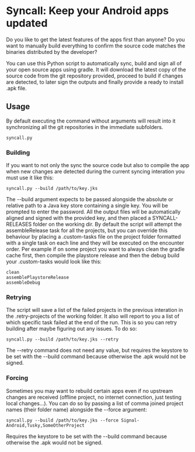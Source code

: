 # Syncall: Keep your Android apps updated
Do you like to get the latest features of the apps first than anyone?
Do you want to manually build everything to confirm the source code matches the binaries distributed by the developer?

You can use this Python script to automatically sync, build and sign all of your open source apps using gradle. It will download the latest copy of the source code from the git repository provided, proceed to build if changes are detected, to later sign the outputs and finally provide a ready to install .apk file.

## Usage
By default executing the command without arguments will result into it synchronizing all the git repositories in the immediate subfolders.
```
syncall.py
```

### Building
If you want to not only the sync the source code but also to compile the app when new changes are detected during the current syncing interation you must use it like this:
```
syncall.py --build /path/to/key.jks
```
The --build argument expects to be passed alongside the absolute or relative path to a Java key store containing a single key. You will be prompted to enter the password.
All the output files will be automatically aligned and signed with the provided key, and then placed a SYNCALL-RELEASES folder on the working dir.
By default the script will attempt the assembleRelease task for all the projects, but you can override this behaviour by placing a .custom-tasks file on the project folder formatted with a single task on each line and they will be executed on the encounter order.
Per example if on some project you want to always clean the gradle cache first, then compile the playstore release and then the debug build your .custom-tasks would look like this:
```
clean
assemblePlaystoreRelease
assembleDebug
```

### Retrying
The script will save a list of the failed projects in the previous interation in the .retry-projects of the working folder. It also will report to you a list of which specific task failed at the end of the run. This is so you can retry building after maybe figuring out any issues.
To do so:
```
syncall.py --build /path/to/key.jks --retry
```
The --retry command does not need any value, but requires the keystore to be set with the --build command because otherwise the .apk would not be signed.

### Forcing
Sometimes you may want to rebuild certain apps even if no upstream changes are received (offline project, no internet connection, just testing local changes...). You can do so by passing a list of comma joined project names (their folder name) alongside the --force argument:
```
syncall.py --build /path/to/key.jks --force Signal-Android,Tusky,SomeOtherProject
```
Requires the keystore to be set with the --build command because otherwise the .apk would not be signed.
